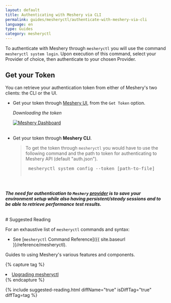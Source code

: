 ```yaml
---
layout: default
title: Authenticating with Meshery via CLI
permalink: guides/mesheryctl/authenticate-with-meshery-via-cli
language: en
type: Guides
category: mesheryctl
---
```


To authenticate with Meshery through `mesheryctl` you will use the command `mesheryctl system login`. Upon execution of this command, select your Provider of choice, then authenticate to your chosen Provider.

## Get your Token

You can retrieve your authentication token from either of Meshery's two clients: the CLI or the UI.

- Get your token through [Meshery UI](/concepts/architecture/ui), from the `Get Token` option.

  _Downloading the token_

  <a href="{{ site.baseurl }}/assets/img/token/token.png"><img alt="Meshery Dashboard" src="{{ site.baseurl }}/assets/img/token/token.png" /></a>
  <br/>
  <br/>

- Get your token through **Meshery CLI**.
  <br/>
  > To get the token through `mesheryctl` you would have to use the following command and the path to token for authenticating to Meshery API (default "auth.json").
      <br/>
      <pre class="codeblock-pre">
          <div class="codeblock">
          mesheryctl system config --token [path-to-file]
          </div>
      </pre>
  <br />

**_The need for authentication to `Meshery` [provider](http://localhost:9081/provider) is to save your environment setup while also having persistent/steady sessions and to be able to retrieve performance test results._**

<br/>
# Suggested Reading

For an exhaustive list of `mesheryctl` commands and syntax:

- See [`mesheryctl` Command Reference]({{ site.baseurl }}/reference/mesheryctl).

Guides to using Meshery's various features and components.

{% capture tag %}

<li><a href="{{ site.baseurl }}/guides/upgrade#upgrading-meshery-cli">Upgrading mesheryctl</a></li>
{% endcapture %}

{% include suggested-reading.html diffName="true" isDiffTag="true" diffTag=tag %}
